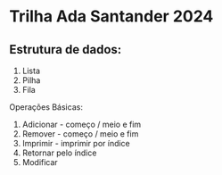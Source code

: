 # Trilha Ada Santander 2024
## Estrutura de dados:
1. Lista
2. Pilha
3. Fila

Operações Básicas:

1. Adicionar - começo / meio e fim
2. Remover - começo / meio e fim
3. Imprimir - imprimir por índice
4. Retornar pelo índice
5. Modificar

